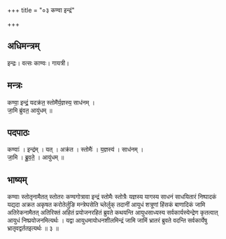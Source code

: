 +++
title = "०३ कण्वा इन्द्रं"

+++
## अधिमन्त्रम्
इन्द्रः। वत्सः काण्वः। गायत्री।

## मन्त्रः
कण्वा॒ इन्द्रं॒ यदक्र॑त॒ स्तोमै॑र्य॒ज्ञस्य॒ साध॑नम् ।  
जा॒मि ब्रु॑वत॒ आयु॑धम् ॥

## पदपाठः
कण्वाः॑ । इन्द्र॑म् । यत् । अक्र॑त । स्तोमैः॑ । य॒ज्ञस्य॑ । साध॑नम् ।  
जा॒मि । ब्रु॒व॒ते॒ । आयु॑धम् ॥

## भाष्यम्
कण्वाः स्तोतृनामैतत् स्तोतरः कण्वगोत्रावा इन्द्रं स्तोमैः स्तोत्रैः यज्ञस्य यागस्य साधनं साधयितारं निष्पादकं यद्यदा अक्रत अकृषत करोतेर्लुङि मन्त्रेघसेति च्लेर्लुक् तदानीं आयुधं शत्रूणां हिंसकं बाणादिकं जामि अतिरेकनामैतत् अतिरिक्तं अहितं प्रयोजनरहितं ब्रुवते कथयन्ति आयुधसाध्यस्य सर्वकार्यस्येन्द्रेण कृतत्वात् आयुधं निष्प्रयोजनमित्यर्थः । यद्वा आयुधमायोधनशीलमिन्द्रं जामि जामिं भ्रातरं ब्रुवते वदन्ति सर्वकार्येषु भ्रातृवद्वर्ततइत्यर्थः ॥ ३ ॥